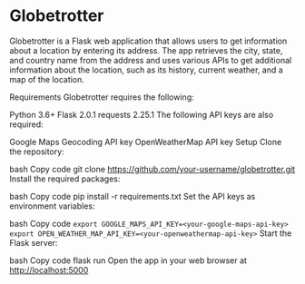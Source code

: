 # Globetrotter

Globetrotter is a Flask web application that allows users to get information about a location by entering its address. The app retrieves the city, state, and country name from the address and uses various APIs to get additional information about the location, such as its history, current weather, and a map of the location.

Requirements
Globetrotter requires the following:

Python 3.6+
Flask 2.0.1
requests 2.25.1
The following API keys are also required:

Google Maps Geocoding API key
OpenWeatherMap API key
Setup
Clone the repository:

bash
Copy code
git clone <https://github.com/your-username/globetrotter.git>
Install the required packages:

bash
Copy code
pip install -r requirements.txt
Set the API keys as environment variables:

bash
Copy code
`export GOOGLE_MAPS_API_KEY=<your-google-maps-api-key>`
`export OPEN_WEATHER_MAP_API_KEY=<your-openweathermap-api-key>`
Start the Flask server:

bash
Copy code
flask run
Open the app in your web browser at <http://localhost:5000>
